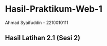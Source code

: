 # Hasil-Praktikum-Web-1
 Ahmad Syaifuddin - 2210010111

## Hasil Latihan 2.1 (Sesi 2)
<img scr="https://github.com/ahmadsyaifuddin-99/Hasil-Praktikum-Web-1/assets/77381720/9b3ecda6-9a50-4e01-9b43-eb03c7494a03">
